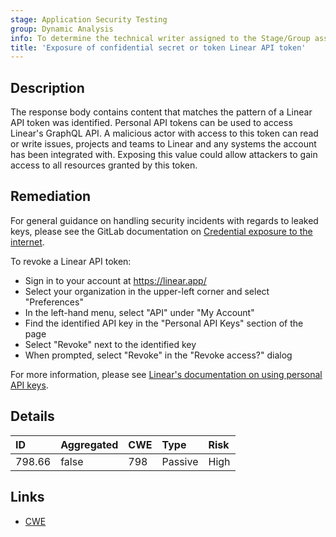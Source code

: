 ```yaml
---
stage: Application Security Testing
group: Dynamic Analysis
info: To determine the technical writer assigned to the Stage/Group associated with this page, see https://handbook.gitlab.com/handbook/product/ux/technical-writing/#assignments
title: 'Exposure of confidential secret or token Linear API token'
---
```


## Description

The response body contains content that matches the pattern of a Linear API token was identified. Personal API tokens can be used to access Linear's GraphQL API. A malicious actor with access to this token can read or write issues, projects and teams to Linear and any systems the account has been integrated with.
Exposing this value could allow attackers to gain access to all resources granted by this token.

## Remediation

For general guidance on handling security incidents with regards to leaked keys, please see the GitLab documentation on [Credential exposure to the internet](../../../../../security/responding_to_security_incidents.md#credential-exposure-to-public-internet).

To revoke a Linear API token:

- Sign in to your account at <https://linear.app/>
- Select your organization in the upper-left corner and select "Preferences"
- In the left-hand menu, select "API" under "My Account"
- Find the identified API key in the "Personal API Keys" section of the page
- Select "Revoke" next to the identified key
- When prompted, select "Revoke" in the "Revoke access?" dialog

For more information, please see [Linear's documentation on using personal API keys](https://developers.linear.app/docs/graphql/working-with-the-graphql-api#personal-api-keys).

## Details

| ID | Aggregated | CWE | Type | Risk |
|:---|:-----------|:----|:-----|:-----|
| 798.66 | false | 798 | Passive | High |

## Links

- [CWE](https://cwe.mitre.org/data/definitions/798.html)
